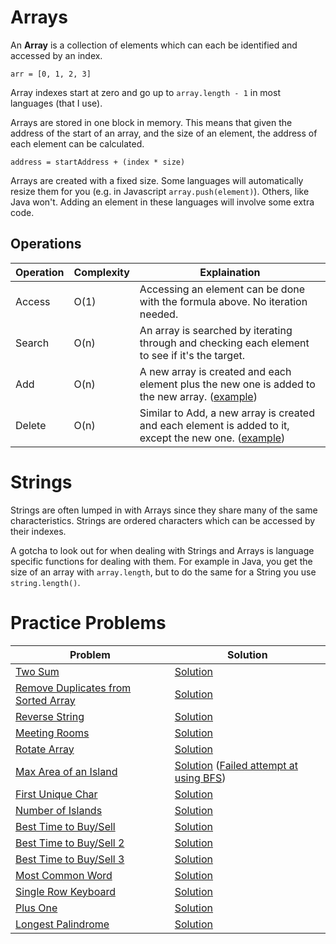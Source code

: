 # Arrays
An **Array** is a collection of elements which can each be identified and accessed by an index.

```
arr = [0, 1, 2, 3]
```

Array indexes start at zero and go up to `array.length - 1` in most languages (that I use).

Arrays are stored in one block in memory. This means that given the address of the start of an array, and the size of an element, the address of each element can be calculated.
```
address = startAddress + (index * size)
```

Arrays are created with a fixed size. Some languages will automatically resize them for you (e.g. in Javascript `array.push(element)`). Others, like Java won't. Adding an element in these languages will involve some extra code.


## Operations
| Operation | Complexity | Explaination                                                                                   |
|-----------|------------|------------------------------------------------------------------------------------------------|
| Access    | O(1)       | Accessing an element can be done with the formula above. No iteration needed.                  |
| Search    | O(n)       | An array is searched by iterating through and checking each element to see if it's the target. |
| Add       | O(n)       | A new array is created and each element plus the new one is added to the new array. ([example](examples/AddOrRemove.java))           |
| Delete    | O(n)       | Similar to Add, a new array is created and each element is added to it, except the new one. ([example](examples/AddOrRemove.java))    |

# Strings
Strings are often lumped in with Arrays since they share many of the same characteristics. Strings are ordered characters which can be accessed by their indexes. 

A gotcha to look out for when dealing with Strings and Arrays is language specific functions for dealing with them. For example in Java, you get the size of an array with `array.length`, but to do the same for a String you use `string.length()`.

# Practice Problems
| Problem | Solution |
|---|---|
| [Two Sum](https://leetcode.com/problems/two-sum) | [Solution](https://github.com/bmanley91/practice-problems/blob/main/arrays-and-strings/TwoSum.java) |
| [Remove Duplicates from Sorted Array](https://leetcode.com/problems/remove-duplicates-from-sorted-array/) | [Solution](https://github.com/bmanley91/practice-problems/blob/main/arrays-and-strings/RemoveDupliactes.java) |
| [Reverse String](https://leetcode.com/problems/reverse-string/) | [Solution](https://github.com/bmanley91/practice-problems/blob/main/arrays-and-strings/ReverseString.java) |
| [Meeting Rooms](https://leetcode.com/problems/meeting-rooms) | [Solution](https://github.com/bmanley91/practice-problems/blob/main/arrays-and-strings/MeetingRooms.java) |
| [Rotate Array](https://leetcode.com/problems/rotate-array/) | [Solution](https://github.com/bmanley91/practice-problems/blob/main/arrays-and-strings/RotateArray.java) |
| [Max Area of an Island](https://leetcode.com/problems/max-area-of-island/) | [Solution](https://github.com/bmanley91/practice-problems/blob/main/arrays-and-strings/MaxAreaOfIsland.java) ([Failed attempt at using BFS](https://github.com/bmanley91/practice-problems/blob/main/arrays-and-strings/FailedBFSIslands.java)) |
| [First Unique Char](https://leetcode.com/problems/first-unique-character-in-a-string/) | [Solution](https://github.com/bmanley91/practice-problems/blob/main/arrays-and-strings/FirstUniqueChar.java) |
| [Number of Islands](https://leetcode.com/problems/number-of-islands/) | [Solution](https://github.com/bmanley91/practice-problems/blob/main/arrays-and-strings/CountIslands.java) |
| [Best Time to Buy/Sell](https://leetcode.com/problems/best-time-to-buy-and-sell-stock/) | [Solution](https://github.com/bmanley91/practice-problems/blob/main/arrays-and-strings/BuySellStock.java) |
| [Best Time to Buy/Sell 2](https://leetcode.com/problems/best-time-to-buy-and-sell-stock-ii/) | [Solution](https://github.com/bmanley91/practice-problems/blob/main/arrays-and-strings/BuySellStock2.java) |
| [Best Time to Buy/Sell 3](https://leetcode.com/problems/best-time-to-buy-and-sell-stock-iii/) | [Solution](https://github.com/bmanley91/practice-problems/blob/main/arrays-and-strings/BuySellStock3.java) |
| [Most Common Word](https://leetcode.com/problems/most-common-word/) | [Solution](https://github.com/bmanley91/practice-problems/blob/main/arrays-and-strings/MostCommonWord.java) |
| [Single Row Keyboard](https://leetcode.com/problems/single-row-keyboard/) | [Solution](https://github.com/bmanley91/practice-problems/blob/main/arrays-and-strings/SingleRowKeyboard.java) |
| [Plus One](https://leetcode.com/problems/plus-one/) | [Solution](https://github.com/bmanley91/practice-problems/blob/main/arrays-and-strings/PlusOne.java) |
| [Longest Palindrome](https://leetcode.com/problems/longest-palindromic-substring/) | [Solution](https://github.com/bmanley91/practice-problems/blob/main/arrays-and-strings/LongestPalindrome.java) |
